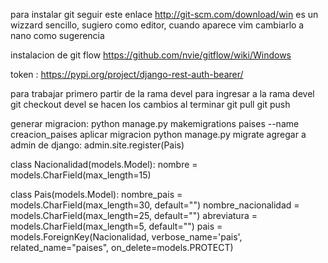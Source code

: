 para instalar git seguir este enlace http://git-scm.com/download/win
es un wizzard sencillo, sugiero como editor, cuando aparece vim cambiarlo a nano como sugerencia

instalacion de git flow https://github.com/nvie/gitflow/wiki/Windows


token : https://pypi.org/project/django-rest-auth-bearer/



para trabajar primero partir de la rama devel
para ingresar a la rama devel git checkout devel
se hacen los cambios
al terminar git pull
git push


generar migracion: python manage.py makemigrations paises --name creacion_paises
aplicar migracion python manage.py migrate
agregar a admin de django: admin.site.register(Pais)

class Nacionalidad(models.Model):
    nombre = models.CharField(max_length=15)
    
    
class Pais(models.Model):
    nombre_pais = models.CharField(max_length=30, default="")
    nombre_nacionalidad = models.CharField(max_length=25, default="")
    abreviatura = models.CharField(max_length=5, default="")
    pais = models.ForeignKey(Nacionalidad, verbose_name='pais', related_name="paises", on_delete=models.PROTECT)
    